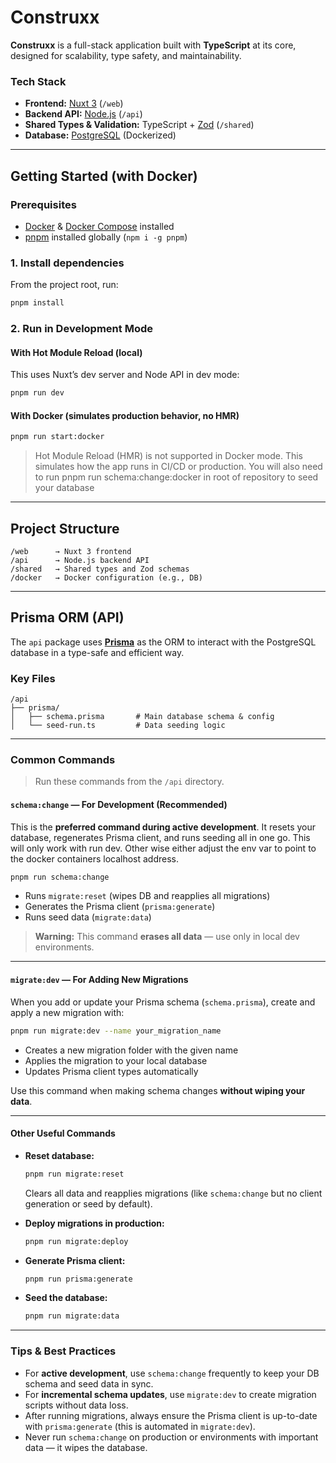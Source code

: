 
#  Construxx

**Construxx** is a full-stack application built with **TypeScript** at its core, designed for scalability, type safety, and maintainability.

###  Tech Stack

* **Frontend:** [Nuxt 3](https://nuxt.com/) (`/web`)
* **Backend API:** [Node.js](https://nodejs.org/) (`/api`)
* **Shared Types & Validation:** TypeScript + [Zod](https://zod.dev/) (`/shared`)
* **Database:** [PostgreSQL](https://www.postgresql.org/) (Dockerized)

---

##  Getting Started (with Docker)

### Prerequisites

* [Docker](https://www.docker.com/) & [Docker Compose](https://docs.docker.com/compose/) installed
* [pnpm](https://pnpm.io/) installed globally (`npm i -g pnpm`)

### 1. Install dependencies

From the project root, run:

```bash
pnpm install
```

### 2. Run in Development Mode

####  With Hot Module Reload (local)

This uses Nuxt’s dev server and Node API in dev mode:

```bash
pnpm run dev
```

####  With Docker (simulates production behavior, no HMR)

```bash
pnpm run start:docker
```

> Hot Module Reload (HMR) is not supported in Docker mode. This simulates how the app runs in CI/CD or production. You will also need to run pnpm run schema:change:docker in root of repository to seed your database

---

##  Project Structure

```
/web      → Nuxt 3 frontend
/api      → Node.js backend API
/shared   → Shared types and Zod schemas
/docker   → Docker configuration (e.g., DB)
```

---

##  Prisma ORM (API)

The `api` package uses [**Prisma**](https://www.prisma.io/) as the ORM to interact with the PostgreSQL database in a type-safe and efficient way.

###  Key Files

```
/api
├── prisma/
│   ├── schema.prisma       # Main database schema & config
│   └── seed-run.ts         # Data seeding logic
```

---

###  Common Commands

> Run these commands from the `/api` directory.

####  **`schema:change`** — For Development (Recommended)

This is the **preferred command during active development**. It resets your database, regenerates Prisma client, and runs seeding all in one go. This will only work with run dev. Other wise either adjust the env var to point to the docker containers localhost address.

```bash
pnpm run schema:change
```

* Runs `migrate:reset` (wipes DB and reapplies all migrations)
* Generates the Prisma client (`prisma:generate`)
* Runs seed data (`migrate:data`)

>  **Warning:** This command **erases all data** — use only in local dev environments.

---

####  **`migrate:dev`** — For Adding New Migrations

When you add or update your Prisma schema (`schema.prisma`), create and apply a new migration with:

```bash
pnpm run migrate:dev --name your_migration_name
```

* Creates a new migration folder with the given name
* Applies the migration to your local database
* Updates Prisma client types automatically

Use this command when making schema changes **without wiping your data**.

---

####  Other Useful Commands

* **Reset database:**

  ```bash
  pnpm run migrate:reset
  ```

  Clears all data and reapplies migrations (like `schema:change` but no client generation or seed by default).

* **Deploy migrations in production:**

  ```bash
  pnpm run migrate:deploy
  ```

* **Generate Prisma client:**

  ```bash
  pnpm run prisma:generate
  ```

* **Seed the database:**

  ```bash
  pnpm run migrate:data
  ```

---

###  Tips & Best Practices

* For **active development**, use `schema:change` frequently to keep your DB schema and seed data in sync.
* For **incremental schema updates**, use `migrate:dev` to create migration scripts without data loss.
* After running migrations, always ensure the Prisma client is up-to-date with `prisma:generate` (this is automated in `migrate:dev`).
* Never run `schema:change` on production or environments with important data — it wipes the database.
